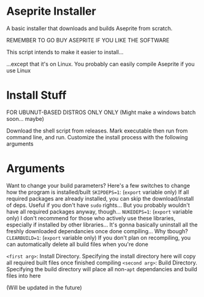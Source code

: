 # Aseprite Installer
A basic installer that downloads and builds Aseprite from scratch.

REMEMBER TO GO BUY ASEPRITE IF YOU LIKE THE SOFTWARE

This script intends to make it easier to install...

...except that it's on Linux. You probably can easily compile Aseprite if you use Linux

# Install Stuff
FOR UBUNUT-BASED DISTROS ONLY ONLY (Might make a windows batch soon... maybe)

Download the shell script from releases. Mark executable then run from command line, and run.
Customize the install process with the following arguments

# Arguments
Want to change your build parameters? Here's a few switches to change how the program is installed/built
`SKIPDEPS=1`: (`export` variable only) If all required packages are already installed, you can skip the download/install of deps. Useful if you don't have `sudo` rights... But you probably wouldn't have all required packages anyway, though...
`NUKEDEPS=1`: (`export` variable only) I don't recommend for those who actively use these libraries, especially if installed by other libraries... It's gonna basically uninstall all the freshly downloaded dependancies once done compiling... Why tbough?
`CLEARBUILD=1`: (`export` variable only) If you don't plan on recompiling, you can automatically delete all build files when you're done

`<first arg>`: Install Directory. Specifying the install directory here will copy all required built files once finished compiling
`<second arg>`: Build Directory. Specifying the build directory will place all non-`apt` dependancies and build files into here

(Will be updated in the future)
